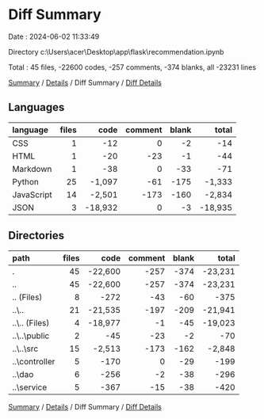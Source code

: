 # Diff Summary

Date : 2024-06-02 11:33:49

Directory c:\\Users\\acer\\Desktop\\app\\flask\\recommendation.ipynb

Total : 45 files,  -22600 codes, -257 comments, -374 blanks, all -23231 lines

[Summary](results.md) / [Details](details.md) / Diff Summary / [Diff Details](diff-details.md)

## Languages
| language | files | code | comment | blank | total |
| :--- | ---: | ---: | ---: | ---: | ---: |
| CSS | 1 | -12 | 0 | -2 | -14 |
| HTML | 1 | -20 | -23 | -1 | -44 |
| Markdown | 1 | -38 | 0 | -33 | -71 |
| Python | 25 | -1,097 | -61 | -175 | -1,333 |
| JavaScript | 14 | -2,501 | -173 | -160 | -2,834 |
| JSON | 3 | -18,932 | 0 | -3 | -18,935 |

## Directories
| path | files | code | comment | blank | total |
| :--- | ---: | ---: | ---: | ---: | ---: |
| . | 45 | -22,600 | -257 | -374 | -23,231 |
| .. | 45 | -22,600 | -257 | -374 | -23,231 |
| .. (Files) | 8 | -272 | -43 | -60 | -375 |
| ..\\.. | 21 | -21,535 | -197 | -209 | -21,941 |
| ..\\.. (Files) | 4 | -18,977 | -1 | -45 | -19,023 |
| ..\\..\\public | 2 | -45 | -23 | -2 | -70 |
| ..\\..\\src | 15 | -2,513 | -173 | -162 | -2,848 |
| ..\\controller | 5 | -170 | 0 | -29 | -199 |
| ..\\dao | 6 | -256 | -2 | -38 | -296 |
| ..\\service | 5 | -367 | -15 | -38 | -420 |

[Summary](results.md) / [Details](details.md) / Diff Summary / [Diff Details](diff-details.md)